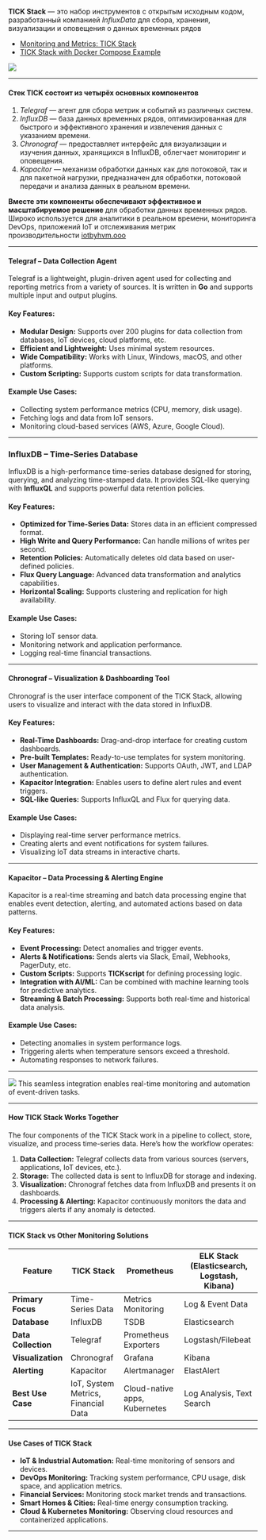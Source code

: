 **TICK Stack** — это набор инструментов с открытым исходным кодом, разработанный компанией *InfluxData* для сбора, хранения, визуализации и оповещения о данных временных рядов

- [Monitoring and Metrics: TICK Stack](https://deepwiki.com/docker-library/docs/3.4-monitoring-and-metrics:-tick-stack)
- [TICK Stack with Docker Compose Example](https://www.virtualizationhowto.com/2024/05/tick-stack-with-docker-compose-example/)

![](../../~assets~/pics/What_is_TICK_Stack.png)

---
#### Стек TICK состоит из четырёх основных компонентов
1. *Telegraf* — агент для сбора метрик и событий из различных систем.
2. *InfluxDB* — база данных временных рядов, оптимизированная для быстрого и эффективного хранения и извлечения данных с указанием времени.
3. *Chronograf* — предоставляет интерфейс для визуализации и изучения данных, хранящихся в InfluxDB, облегчает мониторинг и оповещения.
4. *Kapacitor* — механизм обработки данных как для потоковой, так и для пакетной нагрузки, предназначен для обработки, потоковой передачи и анализа данных в реальном времени.

**Вместе эти компоненты обеспечивают эффективное и масштабируемое решение** для обработки данных временных рядов. Широко используется для аналитики в реальном времени, мониторинга DevOps, приложений IoT и отслеживания метрик производительности [iotbyhvm.ooo](https://iotbyhvm.ooo/tick-stack/)

---
#### **Telegraf** – Data Collection Agent

Telegraf is a lightweight, plugin-driven agent used for collecting and reporting metrics from a variety of sources. It is written in **Go** and supports multiple input and output plugins.

#### Key Features:

- **Modular Design:** Supports over 200 plugins for data collection from databases, IoT devices, cloud platforms, etc.
- **Efficient and Lightweight:** Uses minimal system resources.
- **Wide Compatibility:** Works with Linux, Windows, macOS, and other platforms.
- **Custom Scripting:** Supports custom scripts for data transformation.

#### Example Use Cases:

- Collecting system performance metrics (CPU, memory, disk usage).
- Fetching logs and data from IoT sensors.
- Monitoring cloud-based services (AWS, Azure, Google Cloud).

---
### **InfluxDB** – Time-Series Database

InfluxDB is a high-performance time-series database designed for storing, querying, and analyzing time-stamped data. It provides SQL-like querying with **InfluxQL** and supports powerful data retention policies.

#### Key Features:

- **Optimized for Time-Series Data:** Stores data in an efficient compressed format.
- **High Write and Query Performance:** Can handle millions of writes per second.
- **Retention Policies:** Automatically deletes old data based on user-defined policies.
- **Flux Query Language:** Advanced data transformation and analytics capabilities.
- **Horizontal Scaling:** Supports clustering and replication for high availability.

#### Example Use Cases:

- Storing IoT sensor data.
- Monitoring network and application performance.
- Logging real-time financial transactions.

---
#### **Chronograf** – Visualization & Dashboarding Tool

Chronograf is the user interface component of the TICK Stack, allowing users to visualize and interact with the data stored in InfluxDB.

#### Key Features:

- **Real-Time Dashboards:** Drag-and-drop interface for creating custom dashboards.
- **Pre-built Templates:** Ready-to-use templates for system monitoring.
- **User Management & Authentication:** Supports OAuth, JWT, and LDAP authentication.
- **Kapacitor Integration:** Enables users to define alert rules and event triggers.
- **SQL-like Queries:** Supports InfluxQL and Flux for querying data.

#### Example Use Cases:

- Displaying real-time server performance metrics.
- Creating alerts and event notifications for system failures.
- Visualizing IoT data streams in interactive charts.

---
#### **Kapacitor** – Data Processing & Alerting Engine

Kapacitor is a real-time streaming and batch data processing engine that enables event detection, alerting, and automated actions based on data patterns.

#### Key Features:

- **Event Processing:** Detect anomalies and trigger events.
- **Alerts & Notifications:** Sends alerts via Slack, Email, Webhooks, PagerDuty, etc.
- **Custom Scripts:** Supports **TICKscript** for defining processing logic.
- **Integration with AI/ML:** Can be combined with machine learning tools for predictive analytics.
- **Streaming & Batch Processing:** Supports both real-time and historical data analysis.

#### Example Use Cases:

- Detecting anomalies in system performance logs.
- Triggering alerts when temperature sensors exceed a threshold.
- Automating responses to network failures.

---
![](../../~assets~/pics/TICK_Stack_Scheme.png)
This seamless integration enables real-time monitoring and automation of event-driven tasks.

---
#### How TICK Stack Works Together

The four components of the TICK Stack work in a pipeline to collect, store, visualize, and process time-series data. Here’s how the workflow operates:

1. **Data Collection:** Telegraf collects data from various sources (servers, applications, IoT devices, etc.).
2. **Storage:** The collected data is sent to InfluxDB for storage and indexing.
3. **Visualization:** Chronograf fetches data from InfluxDB and presents it on dashboards.
4. **Processing & Alerting:** Kapacitor continuously monitors the data and triggers alerts if any anomaly is detected.

---
#### TICK Stack vs Other Monitoring Solutions

| Feature             | TICK Stack                          | Prometheus                    | ELK Stack (Elasticsearch, Logstash, Kibana) |
| ------------------- | ----------------------------------- | ----------------------------- | ------------------------------------------- |
| **Primary Focus**   | Time-Series Data                    | Metrics Monitoring            | Log & Event Data                            |
| **Database**        | InfluxDB                            | TSDB                          | Elasticsearch                               |
| **Data Collection** | Telegraf                            | Prometheus Exporters          | Logstash/Filebeat                           |
| **Visualization**   | Chronograf                          | Grafana                       | Kibana                                      |
| **Alerting**        | Kapacitor                           | Alertmanager                  | ElastAlert                                  |
| **Best Use Case**   | IoT, System Metrics, Financial Data | Cloud-native apps, Kubernetes | Log Analysis, Text Search                   |

---
#### Use Cases of TICK Stack

- **IoT & Industrial Automation:** Real-time monitoring of sensors and devices.
- **DevOps Monitoring:** Tracking system performance, CPU usage, disk space, and application metrics.
- **Financial Services:** Monitoring stock market trends and transactions.
- **Smart Homes & Cities:** Real-time energy consumption tracking.
- **Cloud & Kubernetes Monitoring:** Observing cloud resources and containerized applications.

---